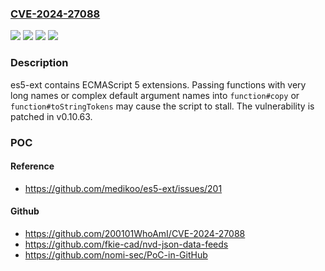 ### [CVE-2024-27088](https://cve.mitre.org/cgi-bin/cvename.cgi?name=CVE-2024-27088)
![](https://img.shields.io/static/v1?label=Product&message=es5-ext&color=blue)
![](https://img.shields.io/static/v1?label=Version&message=%3D%20%3E%3D%200.10.0%2C%20%3C%200.10.63%20&color=brighgreen)
![](https://img.shields.io/static/v1?label=Vulnerability&message=CWE-1333%3A%20Inefficient%20Regular%20Expression%20Complexity&color=brighgreen)
![](https://img.shields.io/static/v1?label=Vulnerability&message=CWE-400%3A%20Uncontrolled%20Resource%20Consumption&color=brighgreen)

### Description

es5-ext contains ECMAScript 5 extensions. Passing functions with very long names or complex default argument names into `function#copy` or `function#toStringTokens` may cause the script to stall. The vulnerability is patched in v0.10.63.

### POC

#### Reference
- https://github.com/medikoo/es5-ext/issues/201

#### Github
- https://github.com/200101WhoAmI/CVE-2024-27088
- https://github.com/fkie-cad/nvd-json-data-feeds
- https://github.com/nomi-sec/PoC-in-GitHub

